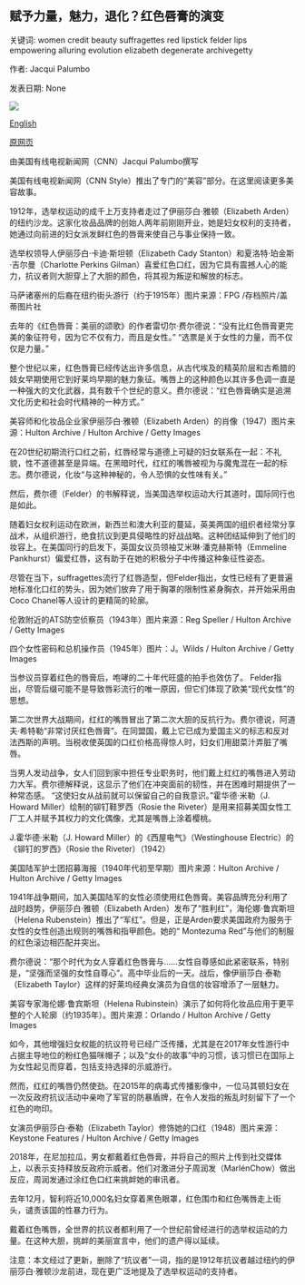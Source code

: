 ## 赋予力量，魅力，退化？红色唇膏的演变

关键词: women credit beauty suffragettes red lipstick felder lips empowering alluring evolution elizabeth degenerate archivegetty

作者: Jacqui Palumbo

发表日期: None

![](https://cdn.cnn.com/cnnnext/dam/assets/200302124820-red-lipstick-suffragettes-7-super-tease.jpg)

[English](Empowering%2C%20alluring%2C%20degenerate%3F%20The%20evolution%20of%20red%20lipstick.md)

[原网页](https://edition.cnn.com/style/article/red-lipstick-history-beauty/index.html)

由美国有线电视新闻网（CNN）Jacqui Palumbo撰写

美国有线电视新闻网（CNN Style）推出了专门的“美容”部分。在这里阅读更多美容故事。

1912年，选举权运动的成千上万支持者走过了伊丽莎白·雅顿（Elizabeth Arden）的纽约沙龙。这家化妆品品牌的创始人两年前刚刚开业，她是妇女权利的支持者，她通过向前进的妇女派发鲜红色的唇膏来使自己与事业保持一致。

选举权领导人伊丽莎白·卡迪·斯坦顿（Elizabeth Cady Stanton）和夏洛特·珀金斯·吉尔曼（Charlotte Perkins Gilman）喜爱红色口红，因为它具有震撼人心的能力，抗议者则大胆穿上了大胆的颜色，将其视为叛逆和解放的标志。

马萨诸塞州的后裔在纽约街头游行（约于1915年）图片来源：FPG /存档照片/盖蒂图片社

去年的《红色唇膏：美丽的颂歌》的作者雷切尔·费尔德说：“没有比红色唇膏更完美的象征符号，因为它不仅有力，而且是女性。” “选票是关于女性的力量，而不仅仅是力量。”

整个世纪以来，红色唇膏已经传达出许多信息，从古代埃及的精英阶层和古希腊的妓女早期使用它到好莱坞早期的魅力象征。嘴唇上的这种颜色以其许多色调一直是一种强大的文化武器，具有数千个世纪的意义。费尔德说：“红色唇膏确实是追溯文化历史和社会时代精神的一种方式。”

美容师和化妆品企业家伊丽莎白·雅顿（Elizabeth Arden）的肖像（1947）图片来源：Hulton Archive / Hulton Archive / Getty Images

在20世纪初期流行口红之前，红唇经常与道德上可疑的妇女联系在一起：不礼貌，性不道德甚至是异端。在黑暗时代，红红的嘴唇被视为与魔鬼混在一起的标志。费尔德说，化妆“与这种神秘的，令人恐惧的女性味有关。”

然后，费尔德（Felder）的书解释说，当美国选举权运动大行其道时，国际同行也是如此。

随着妇女权利运动在欧洲，新西兰和澳大利亚的蔓延，英美两国的组织者经常分享战术，从组织游行，绝食抗议到更具侵略性的好战战略。这种团结延伸到了他们的妆容上。在美国同行的启发下，英国女议员领袖艾米琳·潘克赫斯特（Emmeline Pankhurst）偏爱红唇，这有助于在她的积极分子中传播这种象征性姿态。

尽管在当下，suffragettes流行了红唇造型，但Felder指出，女性已经有了更普遍地标准化口红的势头，因为她们放弃了用于胸罩的限制性紧身胸衣，并开始采用由Coco Chanel等人设计的更精简的轮廓。

伦敦附近的ATS防空侦察员（1943年）图片来源：Reg Speller / Hulton Archive / Getty Images

四个女性密码和总机操作员（1945年）图片：J。Wilds / Hulton Archive / Getty Images

当参议员穿着红色的唇膏后，咆哮的二十年代旺盛的拍手也效仿了。 Felder指出，尽管后缀可能不是导致唇彩流行的唯一原因，但它们体现了欧美“现代女性”的思想。

第二次世界大战期间，红红的嘴唇冒出了第二次大胆的反抗行为。费尔德说，阿道夫·希特勒“非常讨厌红色唇膏”。在同盟国，戴上它已成为爱国主义的标志和反对法西斯的声明。当税收使英国的口红价格高得惊人时，妇女们用甜菜汁弄脏了嘴唇。

当男人发动战争，女人们回到家中担任专业职务时，他们戴上红红的嘴唇进入劳动力大军。费尔德解释说，这显示了他们在冲突面前的韧性，并在困难时期提供了一种常态感。 “这使妇女从战前就可以保留自己的自我意识。”霍华德·米勒（J. Howard Miller）绘制的铆钉鞋罗西（Rosie the Riveter）是用来招募美国女性工厂工人并赋予其权力的文化偶像，尤其是嘴唇上涂着樱桃。

J.霍华德·米勒（J. Howard Miller）的《西屋电气》（Westinghouse Electric）的《铆钉的罗西》（Rosie the Riveter）（1942）

美国陆军护士团招募海报（1940年代初至早期）图片来源：Hulton Archive / Hulton Archive / Getty Images

1941年战争期间，加入美国陆军的女性必须使用红色唇膏。美容品牌充分利用了战时趋势，伊丽莎白·雅顿（Elizabeth Arden）发布了“胜利红”，海伦娜·鲁宾斯坦（Helena Rubenstein）推出了“军红”。但是，正是Arden要求美国政府为服务于女性的女性创造出规则的嘴唇和指甲颜色。她的“ Montezuma Red”与他们的制服的红色滚边相匹配并突出。

费尔德说：“那个时代为女人穿着红色唇膏与……女性自尊感如此紧密联系，特别是，“坚强而坚强的女性自尊心”。高中毕业后的一天。战后，像伊丽莎白·泰勒（Elizabeth Taylor）这样的好莱坞经典女演员为自信的妆容增添了一层魅力。

美容专家海伦娜·鲁宾斯坦（Helena Rubinstein）演示了如何将化妆品应用于更平整的个人轮廓（约1935年）。图片来源：Orlando / Hulton Archive / Getty Images

如今，其他增强妇女权能的抗议符号已经广泛传播，尤其是在2017年女性游行中占据主导地位的粉红色猫咪帽子；以及“女仆的故事”中的习惯，该习惯已在国际上为女性起见而穿着，包括支持选择的示威游行。

然而，红红的嘴唇仍然使劲。在2015年的病毒式传播影像中，一位马其顿妇女在一次反政府抗议活动中亲吻了军官的防暴盾牌，在令人发指的叛乱时刻留下了一个红色的吻印。

女演员伊丽莎白·泰勒（Elizabeth Taylor）修饰她的口红（1948）图片来源：Keystone Features / Hulton Archive / Getty Images

2018年，在尼加拉瓜，男女都戴着红色唇膏，并将自己的照片上传到社交媒体上，以表示支持释放反政府示威者。他们对激进分子周润发（MarlénChow）做出反应，周润发通过涂红色口红来挑衅她的审讯者。

去年12月，智利将近10,000名妇女穿着黑色眼罩，红色围巾和红色嘴唇走上街头，谴责该国的性暴力行为。

戴着红色嘴唇，全世界的抗议者都利用了一个世纪前曾经进行的选举权运动的力量。在这种大胆，挑衅的美丽宣言中，他们的遗产得以延续。

注意：本文经过了更新，删除了“抗议者”一词，指的是1912年抗议者越过纽约的伊丽莎白·雅顿沙龙前进，现在更广泛地提及了选举权运动的支持者。